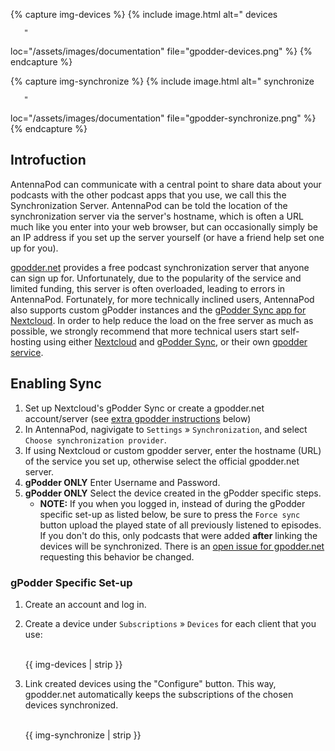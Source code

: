 <!-- mdpo-disable -->

{% capture img-devices %}
{% include image.html
   alt="
       <!-- mdpo-enable-next-line -->
       devices

       "
   loc="/assets/images/documentation"
   file="gpodder-devices.png"
%}
{% endcapture %}

{% capture img-synchronize %}
{% include image.html
   alt="
       <!-- mdpo-enable-next-line -->
       synchronize

       "
   loc="/assets/images/documentation"
   file="gpodder-synchronize.png"
%}
{% endcapture %}

<!-- mdpo-enable -->

## Introfuction
AntennaPod can communicate with a central point to share data about your podcasts with the other podcast apps that you use, we call this the Synchronization Server. AntennaPod can be told the location of the synchronization server via the server's hostname, which is often a URL much like you enter into your web browser, but can occasionally simply be an IP address if you set up the server yourself (or have a friend help set one up for you).

[gpodder.net](https://gpodder.net/) provides a free podcast synchronization server that anyone can sign up for. Unfortunately, due to the popularity of the service and limited funding, this server is often overloaded, leading to errors in AntennaPod. Fortunately, for more technically inclined users, AntennaPod also supports custom gPodder instances and the [gPodder Sync app for Nextcloud](https://apps.nextcloud.com/apps/gpoddersync). In order to help reduce the load on the free server as much as possible, we strongly recommend that more technical users start self-hosting using either [Nextcloud](https://nextcloud.com/install/#instructions-server) and [gPodder Sync](https://github.com/thrillfall/nextcloud-gpodder), or their own [gpodder service](https://gpoddernet.readthedocs.io/en/latest/dev/installation.html).

## Enabling Sync
1. Set up Nextcloud's gPodder Sync or create a gpodder.net account/server (see [extra gpodder instructions](#gpodder-specific-setup) below)
1. In AntennaPod, nagivigate to `Settings` » `Synchronization`, and select `Choose synchronization provider`.
1. If using Nextcloud or custom gpodder server, enter the hostname (URL) of the service you set up, otherwise select the official gpodder.net server.
1. **gPodder ONLY** Enter Username and Password.
1. **gPodder ONLY** Select the device created in the gPodder specific steps.
   - **NOTE:** If you when you logged in, instead of during the gPodder specific set-up as listed below, be sure to press the `Force sync` button upload the played state of all previously listened to episodes. If you don't do this, only podcasts that were added **after** linking the devices will be synchronized. There is an [open issue for gpodder.net](https://github.com/gpodder/mygpo/issues/388) requesting this behavior be changed.

### gPodder Specific Set-up
1. Create an account and log in.

1. Create a device under `Subscriptions` » `Devices` for each client that you use:
    <!-- mdpo-disable-next-line -->
    <br />{{ img-devices | strip }}

1. Link created devices using the "Configure" button. This way, gpodder.net automatically keeps the subscriptions of the chosen devices synchronized.
    <!-- mdpo-disable-next-line -->
    <br />{{ img-synchronize | strip }}
